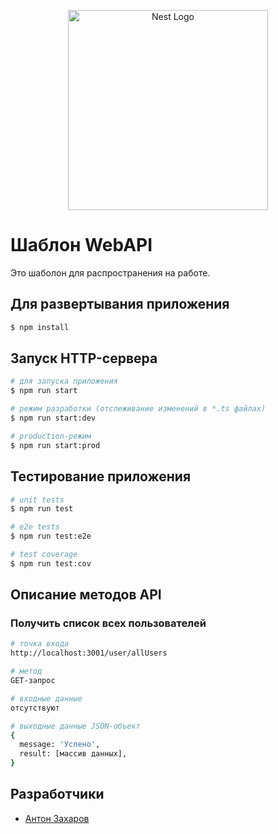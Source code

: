 <p align="center">
  <a href="http://nestjs.com/" target="blank"><img src="https://nestjs.com/img/logo_text.svg" width="320" alt="Nest Logo" /></a>
</p>

# Шаблон WebAPI

Это шаболон для распространения на работе.

## Для развертывания приложения

```bash
$ npm install
```

## Запуск HTTP-сервера

```bash
# для запуска приложения
$ npm run start

# режим разработки (отслеживание изменений в *.ts файлах)
$ npm run start:dev

# production-режим
$ npm run start:prod
```

## Тестирование приложения

```bash
# unit tests
$ npm run test

# e2e tests
$ npm run test:e2e

# test coverage
$ npm run test:cov
```

## Описание методов API

### Получить список всех пользователей
```bash
# точка входа
http://localhost:3001/user/allUsers

# метод
GET-запрос

# входные данные
отсутствуют

# выходные данные JSON-объект
{
  message: 'Успено',
  result: [массив данных],
}
```

## Разработчики
- [Антон Захаров](http://znode.ru)
